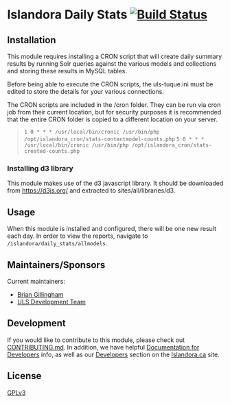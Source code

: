 # Islandora Daily Stats [![Build Status](https://travis-ci.org/ulsdevteam/islandora_daily_stats.png?branch=7.x)](https://travis-ci.org/ulsdevteam/islandora_daily_stats)

## Installation
This module requires installing a CRON script that will create daily summary results by running Solr queries against the various models and collections and storing these results in MySQL tables.

Before being able to execute the CRON scripts, the uls-tuque.ini must be edited to store the details for your various connections.

The CRON scripts are included in the /cron folder.  They can be run via cron job from their current location, but for security purposes it is recommended that the entire CRON folder is copied to a different location on your server.

>`1 0 * * * /usr/local/bin/cronic /usr/bin/php /opt/islandora_cron/stats-contentmodel-counts.php`
>`5 0 * * * /usr/local/bin/cronic /usr/bin/php /opt/islandora_cron/stats-created-counts.php`

### Installing d3 library
This module makes use of the d3 javascript library.  It should be downloaded from https://d3js.org/ and extracted to sites/all/libraries/d3.


## Usage
When this module is installed and configured, there will be one new result each day.  In order to view the reports, navigate to `/islandora/daily_stats/allmodels`.


## Maintainers/Sponsors
Current maintainers:

* [Brian Gillingham](https://github.com/bgilling)
* [ULS Development Team](https://github.com/ulsdevteam)

## Development

If you would like to contribute to this module, please check out [CONTRIBUTING.md](CONTRIBUTING.md). In addition, we have helpful [Documentation for Developers](https://github.com/Islandora/islandora/wiki#wiki-documentation-for-developers) info, as well as our [Developers](http://islandora.ca/developers) section on the [Islandora.ca](http://islandora.ca) site.

## License

[GPLv3](http://www.gnu.org/licenses/gpl-3.0.txt)